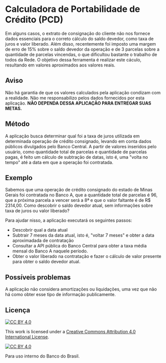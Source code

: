# Calculadora de Portabilidade de Crédito (PCD)

Em alguns casos, o extrato de consignação do cliente não nos fornece dados essenciais para o correto cálculo do saldo devedor, como taxa de juros e valor liberado. Além disso, recentemente foi imposto uma margem de erro de 15% sobre o saldo devedor da operação e de 3 parcelas sobre a quantidade de parcelas vincendas, o que dificultou bastante o trabalho de todos da Rede. O objetivo dessa ferramenta é realizar este cáculo, resultando em valores aproximados aos valores reais.

## Aviso
Não há garantia de que os valores calculados pela aplicação condizam com a realidade. Não me responsabilizo pelos dados fornecidos por esta aplicação. **NÃO DEPENDA DESSA APLICAÇÃO PARA ENTREGAR SUAS METAS.**

## Método
A aplicação busca determinar qual foi a taxa de juros utilizada em determinada operação de crédito consignado, levando em conta dados públicos divulgados pelo Banco Central. A partir de valores inseridos pelo usuário, como quantidade total de parcelas e quantidade de parcelas pagas, é feito um cálculo de subtração de datas, isto é, uma "volta no tempo" até a data em que a operação foi contratada.


## Exemplo
Sabemos que uma operação de crédito consignado do estado de Minas Gerais foi contratada no Banco A, que a quantidade total de parcelas é 96, que a próxima parcela a vencer será a 8ª e que o valor faltante é de R$ 2314,00. Como descobrir o saldo devedor atual, sem informações sobre taxa de juros ou valor liberado?

Para ajudar nisso, a aplicação executará os seguintes passos:

* Descobrir qual a data atual
* Subtrair 7 meses da data atual, isto é, "voltar 7 meses" e obter a data aproximadada de contratação
* Consultar a API pública do Banco Central para obter a taxa média mensal do Banco A naquele período.
* Obter o valor liberado na contratação e fazer o cálculo de valor presente para obter o saldo devedor atual.
 
## Possíveis problemas

A aplicação não considera amortizações ou liquidações, uma vez que não há como obter esse tipo de informação publicamente.

## Licença
[![CC BY 4.0][cc-by-shield]][cc-by]

This work is licensed under a
[Creative Commons Attribution 4.0 International License][cc-by].

[![CC BY 4.0][cc-by-image]][cc-by]

[cc-by]: http://creativecommons.org/licenses/by/4.0/
[cc-by-image]: https://i.creativecommons.org/l/by/4.0/88x31.png
[cc-by-shield]: https://img.shields.io/badge/License-CC%20BY%204.0-lightgrey.svg
Para uso interno do Banco do Brasil.
